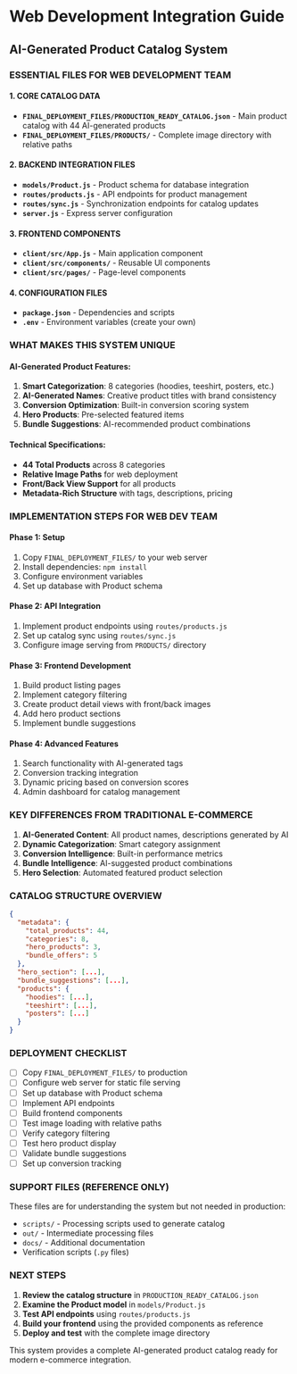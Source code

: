 # Web Development Integration Guide
## AI-Generated Product Catalog System

### ESSENTIAL FILES FOR WEB DEVELOPMENT TEAM

#### 1. CORE CATALOG DATA
- **`FINAL_DEPLOYMENT_FILES/PRODUCTION_READY_CATALOG.json`** - Main product catalog with 44 AI-generated products
- **`FINAL_DEPLOYMENT_FILES/PRODUCTS/`** - Complete image directory with relative paths

#### 2. BACKEND INTEGRATION FILES
- **`models/Product.js`** - Product schema for database integration
- **`routes/products.js`** - API endpoints for product management
- **`routes/sync.js`** - Synchronization endpoints for catalog updates
- **`server.js`** - Express server configuration

#### 3. FRONTEND COMPONENTS
- **`client/src/App.js`** - Main application component
- **`client/src/components/`** - Reusable UI components
- **`client/src/pages/`** - Page-level components

#### 4. CONFIGURATION FILES
- **`package.json`** - Dependencies and scripts
- **`.env`** - Environment variables (create your own)

### WHAT MAKES THIS SYSTEM UNIQUE

#### AI-Generated Product Features:
1. **Smart Categorization**: 8 categories (hoodies, teeshirt, posters, etc.)
2. **AI-Generated Names**: Creative product titles with brand consistency
3. **Conversion Optimization**: Built-in conversion scoring system
4. **Hero Products**: Pre-selected featured items
5. **Bundle Suggestions**: AI-recommended product combinations

#### Technical Specifications:
- **44 Total Products** across 8 categories
- **Relative Image Paths** for web deployment
- **Front/Back View Support** for all products
- **Metadata-Rich Structure** with tags, descriptions, pricing

### IMPLEMENTATION STEPS FOR WEB DEV TEAM

#### Phase 1: Setup
1. Copy `FINAL_DEPLOYMENT_FILES/` to your web server
2. Install dependencies: `npm install`
3. Configure environment variables
4. Set up database with Product schema

#### Phase 2: API Integration
1. Implement product endpoints using `routes/products.js`
2. Set up catalog sync using `routes/sync.js`
3. Configure image serving from `PRODUCTS/` directory

#### Phase 3: Frontend Development
1. Build product listing pages
2. Implement category filtering
3. Create product detail views with front/back images
4. Add hero product sections
5. Implement bundle suggestions

#### Phase 4: Advanced Features
1. Search functionality with AI-generated tags
2. Conversion tracking integration
3. Dynamic pricing based on conversion scores
4. Admin dashboard for catalog management

### KEY DIFFERENCES FROM TRADITIONAL E-COMMERCE

1. **AI-Generated Content**: All product names, descriptions generated by AI
2. **Dynamic Categorization**: Smart category assignment
3. **Conversion Intelligence**: Built-in performance metrics
4. **Bundle Intelligence**: AI-suggested product combinations
5. **Hero Selection**: Automated featured product selection

### CATALOG STRUCTURE OVERVIEW

```json
{
  "metadata": {
    "total_products": 44,
    "categories": 8,
    "hero_products": 3,
    "bundle_offers": 5
  },
  "hero_section": [...],
  "bundle_suggestions": [...],
  "products": {
    "hoodies": [...],
    "teeshirt": [...],
    "posters": [...]
  }
}
```

### DEPLOYMENT CHECKLIST

- [ ] Copy `FINAL_DEPLOYMENT_FILES/` to production
- [ ] Configure web server for static file serving
- [ ] Set up database with Product schema
- [ ] Implement API endpoints
- [ ] Build frontend components
- [ ] Test image loading with relative paths
- [ ] Verify category filtering
- [ ] Test hero product display
- [ ] Validate bundle suggestions
- [ ] Set up conversion tracking

### SUPPORT FILES (REFERENCE ONLY)

These files are for understanding the system but not needed in production:
- `scripts/` - Processing scripts used to generate catalog
- `out/` - Intermediate processing files
- `docs/` - Additional documentation
- Verification scripts (`.py` files)

### NEXT STEPS

1. **Review the catalog structure** in `PRODUCTION_READY_CATALOG.json`
2. **Examine the Product model** in `models/Product.js`
3. **Test API endpoints** using `routes/products.js`
4. **Build your frontend** using the provided components as reference
5. **Deploy and test** with the complete image directory

This system provides a complete AI-generated product catalog ready for modern e-commerce integration.